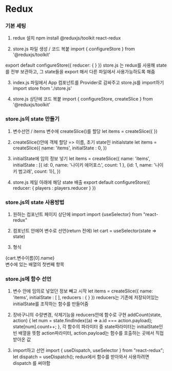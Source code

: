 # Redux

### 기본 세팅

1. redux 설치
   npm install @reduxjs/toolkit react-redux

2. store.js 파일 생성 / 코드 복붙
   import { configureStore } from '@reduxjs/toolkit'

export default configureStore({
reducer: { }
})
store.js 는 redux를 사용해 state를 전부 보관하고,
그 state들을 export 해서 다른 파일에서 사용가능하도록 해줌

3. index.js 파일에서 App 컴포넌트를 Provider로 감싸주고 store.js를 import하기
   import store from './store.js'

4. store.js 상단에 코드 복붙
   import { configureStore, createSlice } from '@reduxjs/toolkit'

### store.js의 state 만들기

1. 변수선언 / items 변수에 createSlice()를 할당
   let items = createSlice({
   })

2. createSlice()안에 객체 할당 => 이름, 초기 state인 initialstate
   let items = createSlice({
   name: 'items',
   initialState : 0,
   })

3. initialState에 임의 정보 넣기
   let items = createSlice({
   name: 'items',
   initialState : [{
   id: 0,
   name: '나이키 에어포스',
   count: 1
   },
   {id: 1,
   name: '나이키 범고래',
   count: 1}],
   })

4. store.js 제일 아래에 해당 state 배출
   export default configureStore({
   reducer: {
   players : players.reducer
   }
   })

### store.js의 state 사용방법

1. 원하는 컴포넌트 페이지 상단에 import
   import {useSelector} from "react-redux"

2. 컴포넌트 안에어 변수로 선언(return 전에)
   let cart = useSelector(state => state)

3. 형식
<div>{cart.변수이름[0].name}</div>
변수에 있는 배열의 첫번째 항목

### store.js에 함수 선언

1.  변수 안에 임의로 넣었던 정보 빼고 시작
    let items = createSlice({
    name: 'items',
    initialState : [
    ],
    reducers : {
    }
    })
    reducers는 기존에 저장되어있는 initialState를 조작하는 함수를 만들어줌

2.  장바구니의 수량변경, 삭제기능을 reducers안에 함수로 구현
    addCount(state, action) {
    let num = state.findIndex((a) => a.id === action.payload);
    state[num].count++;
    },
    각 함수의 파라미터 중 state파라미터는 initialState인 빈 배열을 뜻함
    action파라미터, action.payload는 함수를 호출하는 곳에서 직접 받아온 값

3.  import하고 선언
    import { useDispatch, useSelector } from "react-redux";
    let dispatch = useDispatch();
    redux에서 함수를 받아와서 사용하려면 dispatch 를 써야함
